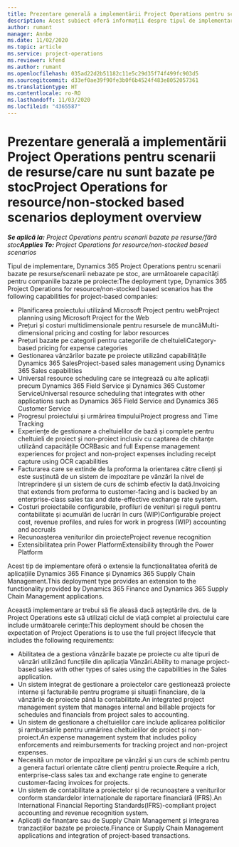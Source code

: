 ```yaml
---
title: Prezentare generală a implementării Project Operations pentru scenarii de resurse/care nu sunt bazate pe stoc
description: Acest subiect oferă informații despre tipul de implementare, Project Operations pentru scenarii bazate pe resursă/nestocate.
author: rumant
manager: Annbe
ms.date: 11/02/2020
ms.topic: article
ms.service: project-operations
ms.reviewer: kfend
ms.author: rumant
ms.openlocfilehash: 035ad22d2b51182c11e5c29d35f74f499fc903d5
ms.sourcegitcommit: d33ef0ae39f90fe3b0f6b4524f483e8052057361
ms.translationtype: HT
ms.contentlocale: ro-RO
ms.lasthandoff: 11/03/2020
ms.locfileid: "4365587"
---
```

# <a name="project-operations-for-resourcenon-stocked-based-scenarios-deployment-overview"></a><span data-ttu-id="2db2c-103">Prezentare generală a implementării Project Operations pentru scenarii de resurse/care nu sunt bazate pe stoc</span><span class="sxs-lookup"><span data-stu-id="2db2c-103">Project Operations for resource/non-stocked based scenarios deployment overview</span></span>

<span data-ttu-id="2db2c-104">_**Se aplică la:** Project Operations pentru scenarii bazate pe resurse/fără stoc_</span><span class="sxs-lookup"><span data-stu-id="2db2c-104">_**Applies To:** Project Operations for resource/non-stocked based scenarios_</span></span>

<span data-ttu-id="2db2c-105">Tipul de implementare, Dynamics 365 Project Operations pentru scenarii bazate pe resurse/scenarii nebazate pe stoc, are următoarele capacități pentru companiile bazate pe proiecte:</span><span class="sxs-lookup"><span data-stu-id="2db2c-105">The deployment type, Dynamics 365 Project Operations for resource/non-stocked based scenarios has the following capabilities for project-based companies:</span></span>

- <span data-ttu-id="2db2c-106">Planificarea proiectului utilizând Microsoft Project pentru web</span><span class="sxs-lookup"><span data-stu-id="2db2c-106">Project planning using Microsoft Project for the Web</span></span>
- <span data-ttu-id="2db2c-107">Prețuri și costuri multidimensionale pentru resursele de muncă</span><span class="sxs-lookup"><span data-stu-id="2db2c-107">Multi-dimensional pricing and costing for labor resources</span></span>
- <span data-ttu-id="2db2c-108">Prețuri bazate pe categorii pentru categoriile de cheltuieli</span><span class="sxs-lookup"><span data-stu-id="2db2c-108">Category-based pricing for expense categories</span></span>
- <span data-ttu-id="2db2c-109">Gestionarea vânzărilor bazate pe proiecte utilizând capabilitățile Dynamics 365 Sales</span><span class="sxs-lookup"><span data-stu-id="2db2c-109">Project-based sales management using Dynamics 365 Sales capabilities</span></span>
- <span data-ttu-id="2db2c-110">Universal resource scheduling care se integrează cu alte aplicații precum Dynamics 365 Field Service și Dynamics 365 Customer Service</span><span class="sxs-lookup"><span data-stu-id="2db2c-110">Universal resource scheduling that integrates with other applications such as Dynamics 365 Field Service and Dynamics 365 Customer Service</span></span>
- <span data-ttu-id="2db2c-111">Progresul proiectului și urmărirea timpului</span><span class="sxs-lookup"><span data-stu-id="2db2c-111">Project progress and Time Tracking</span></span>
- <span data-ttu-id="2db2c-112">Experiențe de gestionare a cheltuielilor de bază și complete pentru cheltuieli de proiect și non-proiect inclusiv cu captarea de chitanțe utilizând capacitățile OCR</span><span class="sxs-lookup"><span data-stu-id="2db2c-112">Basic and full Expense management experiences for project and non-project expenses including receipt capture using OCR capabilities</span></span>
- <span data-ttu-id="2db2c-113">Facturarea care se extinde de la proforma la orientarea către clienți și este susținută de un sistem de impozitare pe vânzări la nivel de întreprindere și un sistem de curs de schimb efectiv la dată.</span><span class="sxs-lookup"><span data-stu-id="2db2c-113">Invoicing that extends from proforma to customer-facing and is backed by an enterprise-class sales tax and date-effective exchange rate system.</span></span>
- <span data-ttu-id="2db2c-114">Costuri proiectabile configurabile, profiluri de venituri și reguli pentru contabilitate și acumulări de lucrări în curs (WIP)</span><span class="sxs-lookup"><span data-stu-id="2db2c-114">Configurable project cost, revenue profiles, and rules for work in progress (WIP) accounting and accruals</span></span>
- <span data-ttu-id="2db2c-115">Recunoașterea veniturilor din proiecte</span><span class="sxs-lookup"><span data-stu-id="2db2c-115">Project revenue recognition</span></span>
- <span data-ttu-id="2db2c-116">Extensibilitatea prin Power Platform</span><span class="sxs-lookup"><span data-stu-id="2db2c-116">Extensibility through the Power Platform</span></span>

<span data-ttu-id="2db2c-117">Acest tip de implementare oferă o extensie la funcționalitatea oferită de aplicațiile Dynamics 365 Finance și Dynamics 365 Supply Chain Management.</span><span class="sxs-lookup"><span data-stu-id="2db2c-117">This deployment type provides an extension to the functionality provided by Dynamics 365 Finance and Dynamics 365 Supply Chain Management applications.</span></span>

<span data-ttu-id="2db2c-118">Această implementare ar trebui să fie aleasă dacă așteptările dvs. de la Project Operations este să utilizați ciclul de viață complet al proiectului care include următoarele cerințe:</span><span class="sxs-lookup"><span data-stu-id="2db2c-118">This deployment should be chosen the expectation of Project Operations is to use the full project lifecycle that includes the following requirements:</span></span>

- <span data-ttu-id="2db2c-119">Abilitatea de a gestiona vânzările bazate pe proiecte cu alte tipuri de vânzări utilizând funcțiile din aplicația Vânzări.</span><span class="sxs-lookup"><span data-stu-id="2db2c-119">Ability to manage project-based sales with other types of sales using the capabilities in the Sales application.</span></span>
- <span data-ttu-id="2db2c-120">Un sistem integrat de gestionare a proiectelor care gestionează proiecte interne și facturabile pentru programe și situații financiare, de la vânzările de proiecte până la contabilitate.</span><span class="sxs-lookup"><span data-stu-id="2db2c-120">An integrated project management system that manages internal and billable projects for schedules and financials from project sales to accounting.</span></span>
- <span data-ttu-id="2db2c-121">Un sistem de gestionare a cheltuielilor care include aplicarea politicilor și rambursările pentru urmărirea cheltuielilor de proiect și non-proiect.</span><span class="sxs-lookup"><span data-stu-id="2db2c-121">An expense management system that includes policy enforcements and reimbursements for tracking project and non-project expenses.</span></span>
- <span data-ttu-id="2db2c-122">Necesită un motor de impozitare pe vânzări și un curs de schimb pentru a genera facturi orientate către clienți pentru proiecte.</span><span class="sxs-lookup"><span data-stu-id="2db2c-122">Require a rich, enterprise-class sales tax and exchange rate engine to generate customer-facing invoices for projects.</span></span>
- <span data-ttu-id="2db2c-123">Un sistem de contabilitate a proiectelor și de recunoaștere a veniturilor conform standardelor internaționale de raportare financiară (IFRS).</span><span class="sxs-lookup"><span data-stu-id="2db2c-123">An International Financial Reporting Standards(IFRS)-compliant project accounting and revenue recognition system.</span></span>
- <span data-ttu-id="2db2c-124">Aplicații de finanțare sau de Supply Chain Management și integrarea tranzacțiilor bazate pe proiecte.</span><span class="sxs-lookup"><span data-stu-id="2db2c-124">Finance or Supply Chain Management applications and integration of project-based transactions.</span></span>
